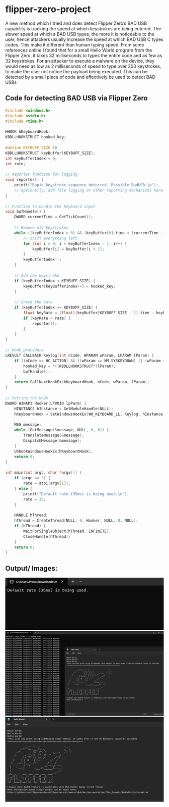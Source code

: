 # flipper-zero-project

A new method which I tried and does detect Flipper Zero’s BAD USB capability is tracking the speed at which keystrokes are being entered. The slower speed at which a BAD USB types, the more it is noticeable to the user, hence attackers usually increase the speed at which BAD USB C types codes. This make it different than human typing speed. From some references online I found that for a small Hello World program from the Flipper Zero, it takes 32 milliseconds to types the entire code and as few as 32 keystrokes. For an attacker to execute a malware on the device, they would need as low as 2 milliseconds of speed to type over 300 keystrokes, to make the user not notice the payload being executed. This can be detected by a small piece of code and effectively be used to detect BAD USBs
## Code for detecting BAD USB via Flipper Zero

```c
#include <windows.h>
#include <stdio.h>
#include <time.h>

HHOOK hKeyboardHook;
KBDLLHOOKSTRUCT hooked_key;

#define KEYBUFF_SIZE 10
KBDLLHOOKSTRUCT keyBuffer[KEYBUFF_SIZE];
int keyBufferIndex = 0;
int rate;

// Reporter function for logging
void reporter() {
    printf("Rapid keystroke sequence detected. Possible BadUSB.\n");
    // Optionally, add file logging or other reporting mechanisms here
}

// Function to handle the keyboard input
void bufHandle() {
    DWORD currentTime = GetTickCount();

    // Remove old keystrokes
    while ((keyBufferIndex > 0) && (keyBuffer[0].time < (currentTime - 1000))) {
        // Shift everything left
        for (int i = 0; i < keyBufferIndex - 1; i++) {
            keyBuffer[i] = keyBuffer[i + 1];
        }
        keyBufferIndex--;
    }

    // Add new keystroke
    if (keyBufferIndex < KEYBUFF_SIZE) {
        keyBuffer[keyBufferIndex++] = hooked_key;
    }

    // Check the rate
    if (keyBufferIndex == KEYBUFF_SIZE) {
        float keyRate = (float)(keyBuffer[KEYBUFF_SIZE - 1].time - keyBuffer[0].time) / KEYBUFF_SIZE;
        if (keyRate < rate) {
            reporter();
        }
    }
}

// Hook procedure
LRESULT CALLBACK Keylog(int nCode, WPARAM wParam, LPARAM lParam) {
    if ((nCode == HC_ACTION) && ((wParam == WM_SYSKEYDOWN) || (wParam == WM_KEYDOWN))) {
        hooked_key = *((KBDLLHOOKSTRUCT*)lParam);
        bufHandle();
    }
    return CallNextHookEx(hKeyboardHook, nCode, wParam, lParam);
}

// Setting the hook
DWORD WINAPI Hooker(LPVOID lpParm) {
    HINSTANCE hInstance = GetModuleHandle(NULL);
    hKeyboardHook = SetWindowsHookEx(WH_KEYBOARD_LL, Keylog, hInstance, 0);

    MSG message;
    while (GetMessage(&message, NULL, 0, 0)) {
        TranslateMessage(&message);
        DispatchMessage(&message);
    }
    UnhookWindowsHookEx(hKeyboardHook);
    return 0;
}

int main(int argc, char *argv[]) {
    if (argc == 2) {
        rate = atoi(argv[1]);
    } else {
        printf("Default rate (35ms) is being used.\n");
        rate = 35;
    }

    HANDLE hThread;
    hThread = CreateThread(NULL, 0, Hooker, NULL, 0, NULL);
    if (hThread) {
        WaitForSingleObject(hThread, INFINITE);
        CloseHandle(hThread);
    }
    return 0;
}
```

## Output/ Images:

![image](pictures/1.png)
![image](pictures/3.png)
![image](pictures/4.png)
